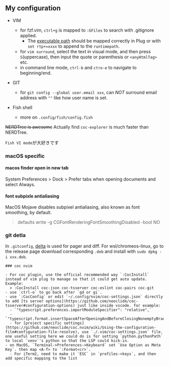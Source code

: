 ## My configuration

- VIM

  - for fzf.vim, `ctrl+g` is mapped to `:GFiles` to search with .gitignore applied.
    - The [executable path](https://github.com/junegunn/fzf#as-vim-plugin) should be mapped correctly in Plug or with `set rtp+=xxxx` to append to the `runtimepath`.
  - for `vim surround`, select the text in visual mode, and then press `S`(uppercase), then input the quote or parenthesis or `<anyHtmlTag>` etc.
  - in command line mode, `ctrl-b` and `ctro-e` to navigate to beginning/end.

- GIT
  - for `git config --global user.email xxx`, can _NOT_ surround email address with `""` like how user name is set.
- Fish shell
  - more on `.config/fish/config.fish`

~~NERDTree is awesome~~
Actually find `coc-explorer` is much faster than NERDTree.

`Fish VI mode`が大好きです

### macOS specific

#### macos finder open in new tab

System Preferences > Dock > Prefer tabs when opening documents and select Always.

#### font subpixle antialiasing

MacOS Mojave disables subpixel antialiasing, also known as font smoothing, by default.

> defaults write -g CGFontRenderingFontSmoothingDisabled -bool NO

### git detla

In `.gitconfig`, [delta](https://github.com/dandavison/delta) is used for pager and diff. For wsl/chromeos-linux, go to the release page download corresponding `.deb` and install with `sudo dpkg -i xxx.deb`.

```
### coc nvim

- For coc plugin, use the official recommended way `:CocInstall` instead of vim plug to manage so that it could get auto update. Example:
  > :CocInstall coc-json coc-tsserver coc-eslint coc-pairs coc-git
- use `ctrl-o` to go back after `gd or gi`.
- use `:CocConfig` or edit `~/.config/nvim/coc-settings.json` directly to add [ts server options](https://github.com/neoclide/coc-tsserver#configuration-options) just like inside vscode. for example:
  - `"typescript.preferences.importModuleSpecifier": "relative",`
  - `"typescript.format.insertSpaceAfterOpeningAndBeforeClosingNonemptyBraces":true`
  - for [project specific settings](https://github.com/neoclide/coc.nvim/wiki/Using-the-configuration-file#configuration-file-resolve), use `./.vim/coc-settings.json` file. one useful setting here we could do is for setting `python.pythonPath` to local `venv`'s python so that the LSP could kick-in.
- on MacOS, `Terminal->Preferences->Keyboard` set `Use Option as Meta Key`. then map <A-f> to `:Format<cr>`.
  - For iTerm2, need to make it `ESC` in `profiles->keys`, and then add specific mapping to the list
```

